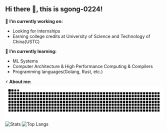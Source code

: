## Hi there 👋, this is sgong-0224!

🔭 **I’m currently working on:**
- Looking for internships
- Earning college credits at University of Science and Technology of China(USTC)

🌱 **I’m currently learning:**
- ML Systems
- Computer Architecture & High Performance Computing & Compilers
- Programming languages(Golang, Rust, etc.)

⚡ **About me:**
![Contributions](https://github.com/sgong-0224/sgong-0224/blob/output/github-contribution-grid-snake.svg)
![Stats](https://github-readme-stats.vercel.app/api?username=sgong-0224&bg_color=00000000&hide_rank=true&show_icons=true&include_all_commits=true&hide=stars,contribs)
![Top Langs](https://github-readme-stats.vercel.app/api/top-langs/?username=sgong-0224&layout=compact&langs_count=8)
